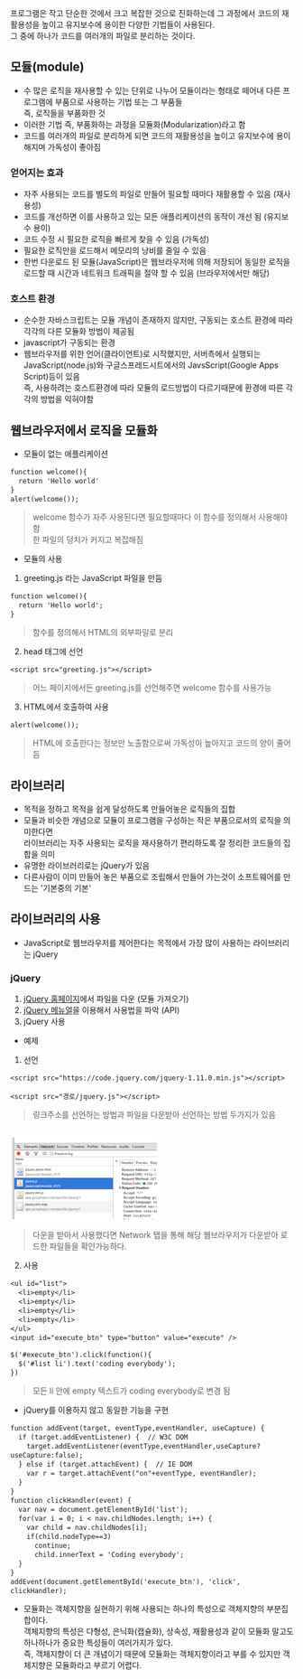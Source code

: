 프로그램은 작고 단순한 것에서 크고 복잡한 것으로 진화하는데 그 과정에서 코드의 재활용성을 높이고 유지보수에 용이한 다양한 기법들이 사용된다.<br/>그 중에 하나가 코드를 여러개의 파일로 분리하는 것이다.

## 모듈(module)
- 수 많은 로직을 재사용할 수 있는 단위로 나누어 모듈이라는 형태로 떼어내 다른 프로그램에 부품으로 사용하는 기법 또는 그 부품들<br/>즉, 로직들을 부품화한 것
- 이러한 기법 즉, 부품화하는 과정을 모듈화(Modularization)라고 함
- 코드를 여러개의 파일로 분리하게 되면 코드의 재활용성을 높이고 유지보수에 용이해지며 가독성이 좋아짐


### 얻어지는 효과
- 자주 사용되는 코드를 별도의 파일로 만들어 필요할 때마다 재활용할 수 있음 (재사용성)
- 코드를 개선하면 이를 사용하고 있는 모든 애플리케이션의 동작이 개선 됨 (유지보수 용이)
- 코드 수정 시 필요한 로직을 빠르게 찾을 수 있음 (가독성)
- 필요한 로직만을 로드해서 메모리의 낭비를 줄일 수 있음
- 한번 다운로드 된 모듈(JavaScript)은 웹브라우저에 의해 저장되어 동일한 로직을 로드할 때 시간과 네트워크 트래픽을 절약 할 수 있음 (브라우저에서만 해당)


### 호스트 환경
- 순수한 자바스크립트는 모듈 개념이 존재하지 않지만, 구동되는 호스트 환경에 따라 각각의 다른 모듈화 방법이 제공됨
- javascript가 구동되는 환경
- 웹브라우저를 위한 언어(클라이언트)로 시작했지만, 서버측에서 실행되는 JavaScript(node.js)와 구글스프레드시트에서의 JavsScript(Google Apps Script)등이 있음<br/>즉, 사용하려는 호스트환경에 따라 모듈의 로드방법이 다르기때문에 환경에 따른 각각의 방법을 익혀야함


## 웹브라우저에서 로직을 모듈화
- 모듈이 없는 애플리케이션
```
function welcome(){
  return 'Hello world'
}
alert(welcome());
```
> welcome 함수가 자주 사용된다면 필요할때마다 이 함수를 정의해서 사용해야 함<br/>한 파일의 덩치가 커지고 복잡해짐

- 모듈의 사용
1. greeting.js 라는 JavaScript 파일을 만듬 
```
function welcome(){
  return 'Hello world';
}
```
> 함수를 정의해서 HTML의 외부파일로 분리

2. head 태그에 선언
```
<script src="greeting.js"></script>
```
> 어느 페이지에서든 greeting.js를 선언해주면 welcome 함수를 사용가능

3. HTML에서 호출하여 사용
```
alert(welcome());
```
> HTML에 호출한다는 정보만 노출함으로써 가독성이 높아지고 코드의 양이 줄어듬


## 라이브러리
- 목적을 정하고 목적을 쉽게 달성하도록 만들어놓은 로직들의 집합
- 모듈과 비슷한 개념으로 모듈이 프로그램을 구성하는 작은 부품으로서의 로직을 의미한다면<br/>라이브러리는 자주 사용되는 로직을 재사용하기 편리하도록 잘 정리한 코드들의 집합을 의미
- 유명한 라이브러리로는 jQuery가 있음
- 다른사람이 이미 만들어 놓은 부품으로 조립해서 만들어 가는것이 소프트웨어를 만드는 '기본중의 기본'


## 라이브러리의 사용
- JavaScript로 웹브라우저를 제어한다는 목적에서 가장 많이 사용하는 라이브러리는 jQuery

### jQuery
1. [jQuery 홈페이지](http://jquery.com/)에서 파일을 다운 (모듈 가져오기)
2. [jQuery 메뉴얼](http://api.jquery.com/)을 이용해서 사용법을 파악 (API)
3. jQuery 사용

- 예제
1. 선언
```
<script src="https://code.jquery.com/jquery-1.11.0.min.js"></script>

<script src="경로/jquery.js"></script>
```
> 링크주소를 선언하는 방법과 파일을 다운받아 선언하는 방법 두가지가 있음

<br/>![jQuery](images/js23.png)<br/>
> 다운을 받아서 사용했다면 Network 탭을 통해 해당 웹브라우저가 다운받아 로드한 파일들을 확인가능하다.

2. 사용
```
<ul id="list">
  <li>empty</li>
  <li>empty</li>
  <li>empty</li>
  <li>empty</li>
</ul>
<input id="execute_btn" type="button" value="execute" />
```
```
$('#execute_btn').click(function(){
  $('#list li').text('coding everybody');
})
```
> 모든 li 안에 empty 텍스트가 coding everybody로 변경 됨

- jQuery를 이용하지 않고 동일한 기능을 구현
```
function addEvent(target, eventType,eventHandler, useCapture) {
  if (target.addEventListener) {  // W3C DOM
    target.addEventListener(eventType,eventHandler,useCapture?useCapture:false);
  } else if (target.attachEvent) {  // IE DOM
    var r = target.attachEvent("on"+eventType, eventHandler);
  }
}
function clickHandler(event) {
  var nav = document.getElementById('list');
  for(var i = 0; i < nav.childNodes.length; i++) {
    var child = nav.childNodes[i];
    if(child.nodeType==3)
      continue;
      child.innerText = 'Coding everybody';
  }
}
addEvent(document.getElementById('execute_btn'), 'click', clickHandler);
```

- 모듈화는 객체지향을 실현하기 위해 사용되는 하나의 특성으로 객체지향의 부분집합이다.<br/>객체지향의 특성은 다형성, 은닉화(캡슐화), 상속성, 재활용성과 같이 모듈화 말고도 하나하나가 중요한 특성들이 여러가지가 있다.<br/>즉, 객체지향이 더 큰 개념이기 때문에 모듈화는 객체지향이라고 부를 수 있지만 객체지향은 모듈화라고 부르기 어렵다.
